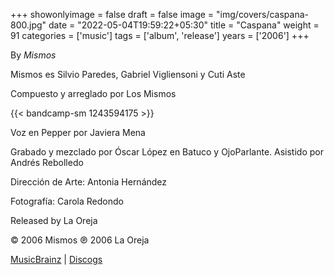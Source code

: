 +++
showonlyimage = false
draft = false
image = "img/covers/caspana-800.jpg"
date = "2022-05-04T19:59:22+05:30"
title = "Caspana"
weight = 91
categories = ['music']
tags = ['album', 'release']
years = ['2006']
+++

By _Mismos_

<!--more-->

Mismos es Silvio Paredes, Gabriel Vigliensoni y Cuti Aste

Compuesto y arreglado por Los Mismos

{{< bandcamp-sm 1243594175 >}}

Voz en Pepper por Javiera Mena

Grabado y mezclado por Óscar López en Batuco y OjoParlante. Asistido por Andrés Rebolledo

Dirección de Arte: Antonia Hernández

Fotografía: Carola Redondo

Released by La Oreja

© 2006 Mismos ℗ 2006 La Oreja

[MusicBrainz](https://musicbrainz.org/release-group/81b0bd83-44ca-43a4-8f8c-8fd145b97224) | [Discogs](https://www.discogs.com/Mismos-Caspana/release/4434719)
